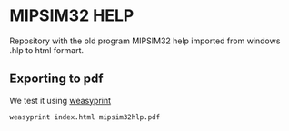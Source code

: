 # MIPSIM32 HELP
Repository with the old program MIPSIM32 help imported from windows .hlp to html formart.

## Exporting to pdf
We test it using [weasyprint](https://doc.courtbouillon.org/weasyprint/stable/first_steps.html#command-line)

```
weasyprint index.html mipsim32hlp.pdf
```